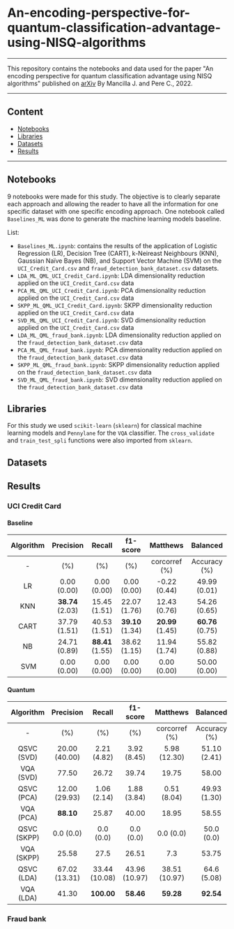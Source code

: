 # An-encoding-perspective-for-quantum-classification-advantage-using-NISQ-algorithms
---
This repository contains the notebooks and data used for the paper "An encoding perspective for quantum classification advantage using NISQ algorithms" published on [arXiv](https://arxiv.org/pdf/2208.13251.pdf) By Mancilla J. and Pere C., 2022. 

---

## Content
- [Notebooks](#notebooks)
- [Libraries](#libraries)
- [Datasets](#datasets)
- [Results](#results)

---

## Notebooks 

9 notebooks were made for this study. The objective is to clearly separate each approach and allowing the reader to have all the information for one specific dataset with one specific encoding approach. One notebook called `Baselines_ML` was done to generate the machine learning models baseline. 

List:
- `Baselines_ML.ipynb`: contains the results of the application of Logistic Regression (LR), Decision Tree (CART), k-Neireast Neighbours (KNN), Gaussian Naïve Bayes (NB), and Support Vector Machine (SVM) on the `UCI_Credit_Card.csv` and `fraud_detection_bank_dataset.csv` datasets. 
- `LDA_ML_QML_UCI_Credit_Card.ipynb`: LDA dimensionality reduction applied on the `UCI_Credit_Card.csv` data
- `PCA_ML_QML_UCI_Credit_Card.ipynb`: PCA dimensionality reduction applied on the `UCI_Credit_Card.csv` data
- `SKPP_ML_QML_UCI_Credit_Card.ipynb`: SKPP dimensionality reduction applied on the `UCI_Credit_Card.csv` data
- `SVD_ML_QML_UCI_Credit_Card.ipynb`: SVD dimensionality reduction applied on the `UCI_Credit_Card.csv` data
- `LDA_ML_QML_fraud_bank.ipynb`: LDA dimensionality reduction applied on the `fraud_detection_bank_dataset.csv` data
- `PCA_ML_QML_fraud_bank.ipynb`: PCA dimensionality reduction applied on the `fraud_detection_bank_dataset.csv` data
- `SKPP_ML_QML_fraud_bank.ipynb`: SKPP dimensionality reduction applied on the `fraud_detection_bank_dataset.csv` data
- `SVD_ML_QML_fraud_bank.ipynb`: SVD dimensionality reduction applied on the `fraud_detection_bank_dataset.csv` data

## Libraries

For this study we used `scikit-learn` (`sklearn`) for classical machine learning models and `Pennylane` for the `VQA` classifier. The `cross_validate` and `train_test_spli` functions were also imported from `sklearn`. 

## Datasets 




## Results 


### UCI Credit Card 

#### Baseline 

| Algorithm | Precision  | Recall | f1-score | Matthews | Balanced | 
| :---: | :---: | :---: | :---: | :---: | :---: |
|     -     |      (%)     |   (%)    |   (%)    | corcorref (%) | Accuracy (%) |
| LR | 0.00 (0.00) | 0.00 (0.00) | 0.00 (0.00) | -0.22 (0.44) | 49.99 (0.01) |
| KNN | **38.74** (2.03) | 15.45 (1.51) | 22.07	(1.76) | 12.43 (0.76) | 54.26 (0.65) |
| CART | 37.79 (1.51) | 40.53 (1.51) | **39.10** (1.34) | **20.99** (1.45) | **60.76** (0.75) |
| NB | 24.71 (0.89) | **88.41** (1.55) | 38.62 (1.15) | 11.94	(1.74) | 55.82 (0.88) |
| SVM | 0.00 (0.00) | 0.00 (0.00) | 0.00 (0.00) | 0.00 (0.00) | 50.00 (0.00) |

#### Quantum 

| Algorithm | Precision  | Recall | f1-score | Matthews | Balanced | 
| :---: | :---: | :---: | :---: | :---: | :---: |
|     -     |      (%)     |   (%)    |   (%)    | corcorref (%) | Accuracy (%) |
| QSVC (SVD) | 20.00 (40.00) | 2.21 (4.82) | 3.92 (8.45) | 5.98 (12.30) | 51.10 (2.41) |
| VQA (SVD) | 77.50 | 26.72 | 39.74 | 19.75 | 58.00 | 
| QSVC (PCA) | 12.00 (29.93) | 1.06 (2.14) | 1.88 (3.84) | 0.51 (8.04) | 49.93 (1.30) |
| VQA (PCA) | **88.10** | 25.87 | 40.00 | 18.95 | 58.55 |  
| QSVC (SKPP) |  0.0 (0.0) | 0.0 (0.0) |  0.0 (0.0) | 0.0 (0.0) | 50.0 (0.0) |
| VQA (SKPP) | 25.58 | 27.5 | 26.51 |  7.3 | 53.75 | 
| QSVC (LDA) | 67.02 (13.31) | 33.44 (10.08) | 43.96 (10.97) | 38.51 (10.97) | 64.6 (5.08) |
| VQA (LDA) | 41.30 | **100.00** | **58.46** | **59.28** | **92.54** |


### Fraud bank 








